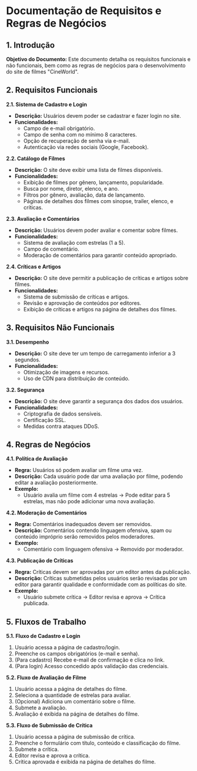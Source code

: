 # Documentação de Requisitos e Regras de Negócios

## 1. Introdução
**Objetivo do Documento:** Este documento detalha os requisitos funcionais e não funcionais, bem como as regras de negócios para o desenvolvimento do site de filmes "CineWorld".

## 2. Requisitos Funcionais
**2.1. Sistema de Cadastro e Login**
- **Descrição:** Usuários devem poder se cadastrar e fazer login no site.
- **Funcionalidades:**
  - Campo de e-mail obrigatório.
  - Campo de senha com no mínimo 8 caracteres.
  - Opção de recuperação de senha via e-mail.
  - Autenticação via redes sociais (Google, Facebook).

**2.2. Catálogo de Filmes**
- **Descrição:** O site deve exibir uma lista de filmes disponíveis.
- **Funcionalidades:**
  - Exibição de filmes por gênero, lançamento, popularidade.
  - Busca por nome, diretor, elenco, e ano.
  - Filtros por gênero, avaliação, data de lançamento.
  - Páginas de detalhes dos filmes com sinopse, trailer, elenco, e críticas.

**2.3. Avaliação e Comentários**
- **Descrição:** Usuários devem poder avaliar e comentar sobre filmes.
- **Funcionalidades:**
  - Sistema de avaliação com estrelas (1 a 5).
  - Campo de comentário.
  - Moderação de comentários para garantir conteúdo apropriado.

**2.4. Críticas e Artigos**
- **Descrição:** O site deve permitir a publicação de críticas e artigos sobre filmes.
- **Funcionalidades:**
  - Sistema de submissão de críticas e artigos.
  - Revisão e aprovação de conteúdos por editores.
  - Exibição de críticas e artigos na página de detalhes dos filmes.

## 3. Requisitos Não Funcionais
**3.1. Desempenho**
- **Descrição:** O site deve ter um tempo de carregamento inferior a 3 segundos.
- **Funcionalidades:**
  - Otimização de imagens e recursos.
  - Uso de CDN para distribuição de conteúdo.

**3.2. Segurança**
- **Descrição:** O site deve garantir a segurança dos dados dos usuários.
- **Funcionalidades:**
  - Criptografia de dados sensíveis.
  - Certificação SSL.
  - Medidas contra ataques DDoS.

## 4. Regras de Negócios

**4.1. Política de Avaliação**
- **Regra:** Usuários só podem avaliar um filme uma vez.
- **Descrição:** Cada usuário pode dar uma avaliação por filme, podendo editar a avaliação posteriormente.
- **Exemplo:**
  - Usuário avalia um filme com 4 estrelas -> Pode editar para 5 estrelas, mas não pode adicionar uma nova avaliação.

**4.2. Moderação de Comentários**
- **Regra:** Comentários inadequados devem ser removidos.
- **Descrição:** Comentários contendo linguagem ofensiva, spam ou conteúdo impróprio serão removidos pelos moderadores.
- **Exemplo:**
  - Comentário com linguagem ofensiva -> Removido por moderador.

**4.3. Publicação de Críticas**
- **Regra:** Críticas devem ser aprovadas por um editor antes da publicação.
- **Descrição:** Críticas submetidas pelos usuários serão revisadas por um editor para garantir qualidade e conformidade com as políticas do site.
- **Exemplo:**
  - Usuário submete crítica -> Editor revisa e aprova -> Crítica publicada.

## 5. Fluxos de Trabalho

**5.1. Fluxo de Cadastro e Login**
1. Usuário acessa a página de cadastro/login.
2. Preenche os campos obrigatórios (e-mail e senha).
3. (Para cadastro) Recebe e-mail de confirmação e clica no link.
4. (Para login) Acesso concedido após validação das credenciais.

**5.2. Fluxo de Avaliação de Filme**
1. Usuário acessa a página de detalhes do filme.
2. Seleciona a quantidade de estrelas para avaliar.
3. (Opcional) Adiciona um comentário sobre o filme.
4. Submete a avaliação.
5. Avaliação é exibida na página de detalhes do filme.

**5.3. Fluxo de Submissão de Crítica**
1. Usuário acessa a página de submissão de crítica.
2. Preenche o formulário com título, conteúdo e classificação do filme.
3. Submete a crítica.
4. Editor revisa e aprova a crítica.
5. Crítica aprovada é exibida na página de detalhes do filme.
